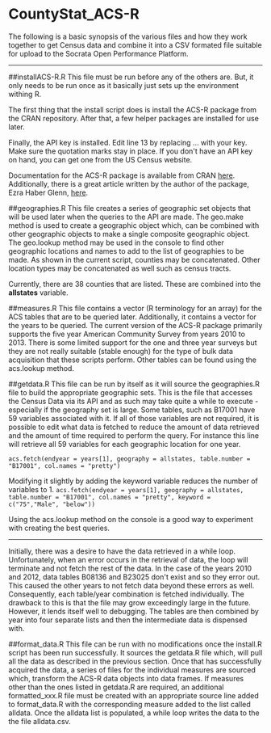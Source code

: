 # CountyStat_ACS-R
The following is a basic synopsis of the various files and how they work together to get Census data and combine it into a CSV formated file suitable for upload to the Socrata Open Performance Platform.

----------

##installACS-R.R
This file must be run before any of the others are.  But, it only needs to be run once as it basically just sets up the environment withing R.

The first thing that the install script does is install the ACS-R package from the CRAN repository.  After that, a few helper packages are installed for use later.

Finally, the API key is installed.  Edit line 13 by replacing ... with your key.  Make sure the quotation marks stay in place.  If you don't have an API key on hand, you can get one from the US Census website.  

Documentation for the ACS-R package is available from CRAN [here](https://cran.r-project.org/web/packages/acs/acs.pdf).  Additionally, there is a great article written by the author of the package, Ezra Haber Glenn, [here](http://eglenn.scripts.mit.edu/citystate/wp-content/uploads/2013/06/wpid-working_with_acs_R3.pdf).

##geographies.R
This file creates a series of geographic set objects that will be used later when the queries to the API are made.  The geo.make method is used to create a geographic object which, can be combined with other geographic objects to make a single composite geographic object.  The geo.lookup method may be used in the console to find other geographic locations and names to add to the list of geographies to be made.  As shown in the current script, counties may be concatenated.  Other location types may be concatenated as well such as census tracts.  

Currently, there are 38 counties that are listed.  These are combined into the **allstates** variable.

##measures.R
This file contains a vector (R terminology for an array) for the ACS tables that are to be queried later.  Additionally, it contains a vector for the years to be queried.  The current version of the ACS-R package primarily supports the five year American Community Survey from years 2010 to 2013.  There is some limited support for the one and three year surveys but they are not really suitable (stable enough) for the type of bulk data acquisition that these scripts perform.  Other tables can be found using the acs.lookup method.  

##getdata.R
This file can be run by itself as it will source the geographies.R file to build the appropriate geographic sets.  This is the file that accesses the Census Data via its API and as such may take quite a while to execute - especially if the geography set is large. Some tables, such as B17001 have 59 variables associated with it.  If all of those variables are not required, it is possible to edit what data is fetched to reduce the amount of data retrieved and the amount of time required to perform the query.  For instance this line will retrieve all 59 variables for each geographic location for one year.

    acs.fetch(endyear = years[1], geography = allstates, table.number = "B17001", col.names = "pretty")



Modifying it slightly by adding the keyword variable reduces the number of variables to 1.   `acs.fetch(endyear = years[1], geography = allstates, table.number = "B17001", col.names = "pretty", keyword = c("75","Male", "below"))`

Using the acs.lookup method on the console is a good way to experiment with creating the best queries.  

----------
Initially, there was a desire to have the data retrieved in a while loop.  Unfortunately, when an error occurs in the retrieval of data, the loop will terminate and not fetch the rest of the data. In the case of the years 2010 and 2012, data tables B08136 and B23025 don't exist and so they error out.  This caused the other years to not fetch data beyond these errors as well.  Consequently, each table/year combination is fetched individually.  The drawback to this is that the file may grow exceedingly large in the future.  However, it lends itself well to debugging.  The tables are then combined by year into four separate lists and then the intermediate data is dispensed with.

##format_data.R
 This file can be run with no modifications once the install.R script has been run successfully.  It sources the getdata.R file which, will pull all the data as described in the previous section.  Once that has successfully acquired the data, a series of files for the individual measures are sourced which, transform the ACS-R data objects into data frames.  If measures other than the ones listed in getdata.R are required, an additional formatted_xxx.R file must be created with an appropriate source line added to format_data.R with the corresponding measure added to the list called alldata.  Once the alldata list is populated, a while loop writes the data to the the file alldata.csv.


